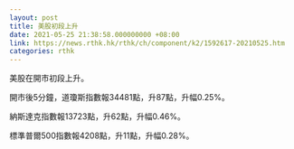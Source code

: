 ```yaml
---
layout: post
title: 美股初段上升
date: 2021-05-25 21:38:58.000000000 +08:00
link: https://news.rthk.hk/rthk/ch/component/k2/1592617-20210525.htm
categories: rthk
---
```


美股在開市初段上升。

開市後5分鐘，道瓊斯指數報34481點，升87點，升幅0.25%。

納斯達克指數報13723點，升62點，升幅0.46%。

標準普爾500指數報4208點，升11點，升幅0.28%。
